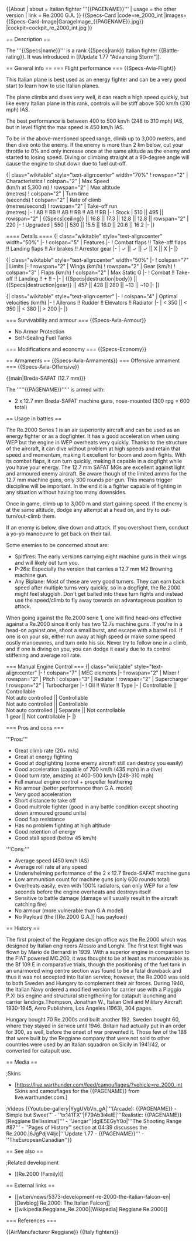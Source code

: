 {{About
| about = Italian fighter '''{{PAGENAME}}'''
| usage = the other version
| link = Re.2000 G.A.
}}
{{Specs-Card
|code=re_2000_int
|images={{Specs-Card-Image|GarageImage_{{PAGENAME}}.jpg}}
|cockpit=cockpit_re_2000_int.jpg
}}

== Description ==
<!-- ''In the description, the first part should be about the history of and the creation and combat usage of the aircraft, as well as its key features. In the second part, tell the reader about the aircraft in the game. Insert a screenshot of the vehicle, so that if the novice player does not remember the vehicle by name, he will immediately understand what kind of vehicle the article is talking about.'' -->
The '''{{Specs|name}}''' is a rank {{Specs|rank}} Italian fighter {{Battle-rating}}. It was introduced in [[Update 1.77 "Advancing Storm"]].

== General info ==
=== Flight performance ===
{{Specs-Avia-Flight}}
<!-- ''Describe how the aircraft behaves in the air. Speed, manoeuvrability, acceleration and allowable loads - these are the most important characteristics of the vehicle.'' -->
This Italian plane is best used as an energy fighter and can be a very good start to learn how to use Italian planes.

The plane climbs and dives very well, it can reach a high speed quickly, but like every Italian plane in this rank, controls will be stiff above 500 km/h (310 mph) IAS.

The best performance is between 400 to 500 km/h (248 to 310 mph) IAS, but in level flight the max speed is 450 km/h IAS.

To be in the above-mentioned speed range, climb up to 3,000 meters, and then dive onto the enemy. If the enemy is more than 2 km below, cut your throttle to 0% and only increase once at the same altitude as the enemy and started to losing speed. Diving or climbing straight at a 90-degree angle will cause the engine to shut down due to fuel cut-off.

{| class="wikitable" style="text-align:center" width="70%"
! rowspan="2" | Characteristics
! colspan="2" | Max Speed<br>(km/h at 5,300 m)
! rowspan="2" | Max altitude<br>(metres)
! colspan="2" | Turn time<br>(seconds)
! colspan="2" | Rate of climb<br>(metres/second)
! rowspan="2" | Take-off run<br>(metres)
|-
! AB !! RB !! AB !! RB !! AB !! RB
|-
! Stock
| 510 || 495 || rowspan="2" | {{Specs|ceiling}} || 16.8 || 17.3 || 12.8 || 12.8 || rowspan="2" | 220
|-
! Upgraded
| 550 || 530 || 15.5 || 16.0 || 20.6 || 16.2
|-
|}

==== Details ====
{| class="wikitable" style="text-align:center" width="50%"
|-
! colspan="5" | Features
|-
! Combat flaps !! Take-off flaps !! Landing flaps !! Air brakes !! Arrestor gear
|-
| ✓ || ✓ || ✓ || X || X     <!-- ✓ -->
|-
|}

{| class="wikitable" style="text-align:center" width="50%"
|-
! colspan="7" | Limits
|-
! rowspan="2" | Wings (km/h)
! rowspan="2" | Gear (km/h)
! colspan="3" | Flaps (km/h)
! colspan="2" | Max Static G
|-
! Combat !! Take-off !! Landing !! + !! -
|-
| {{Specs|destruction|body}} || {{Specs|destruction|gear}} || 457 || 428 || 280 || ~13 || ~10
|-
|}

{| class="wikitable" style="text-align:center"
|-
! colspan="4" | Optimal velocities (km/h)
|-
! Ailerons !! Rudder !! Elevators !! Radiator
|-
| < 350 || < 350 || < 380 || > 200
|-
|}

=== Survivability and armour ===
{{Specs-Avia-Armour}}
<!-- ''Examine the survivability of the aircraft. Note how vulnerable the structure is and how secure the pilot is, whether the fuel tanks are armoured, etc. Describe the armour, if there is any, and also mention the vulnerability of other critical aircraft systems.'' -->

* No Armor Protection
* Self-Sealing Fuel Tanks

=== Modifications and economy ===
{{Specs-Economy}}

== Armaments ==
{{Specs-Avia-Armaments}}
=== Offensive armament ===
{{Specs-Avia-Offensive}}
<!-- ''Describe the offensive armament of the aircraft, if any. Describe how effective the cannons and machine guns are in a battle, and also what belts or drums are better to use. If there is no offensive weaponry, delete this subsection.'' -->
{{main|Breda-SAFAT (12.7 mm)}}

The '''''{{PAGENAME}}''''' is armed with:

* 2 x 12.7 mm Breda-SAFAT machine guns, nose-mounted (300 rpg = 600 total)

== Usage in battles ==
<!-- ''Describe the tactics of playing in the aircraft, the features of using aircraft in a team and advice on tactics. Refrain from creating a "guide" - do not impose a single point of view, but instead, give the reader food for thought. Examine the most dangerous enemies and give recommendations on fighting them. If necessary, note the specifics of the game in different modes (AB, RB, SB).'' -->

The Re.2000 Series 1 is an air superiority aircraft and can be used as an energy fighter or as a dogfighter. It has a good acceleration when using WEP but the engine in WEP overheats very quickly. Thanks to the structure of the aircraft, it can dive without problem at high speeds and retain that speed and momentum, making it excellent for boom and zoom fights. With its combat flaps, it can turn quickly, making it capable in a dogfight while you have your energy. The 12.7 mm SAFAT MGs are excellent against light and armoured enemy aircraft. Be aware though of the limited ammo for the 12.7 mm machine guns, only 300 rounds per gun. This means trigger discipline will be important. In the end it is a fighter capable of fighting in any situation without having too many downsides.

Once in game, climb up to 3,000 m and start gaining speed. If the enemy is at the same altitude, dodge any attempt at a head on, and try to out-turn/out-climb them.

If an enemy is below, dive down and attack. If you overshoot them, conduct a yo-yo manoeuvre to get back on their tail.

Some enemies to be concerned about are:

* Spitfires: The early versions carrying eight machine guns in their wings and will likely out turn you.
* P-26s: Especially the version that carries a 12.7 mm M2 Browning machine gun.
* Any Biplane: Most of these are very good turners. They can earn back speed after multiple turns very quickly, so in a dogfight, the Re.2000 might feel sluggish. Don't get baited into these turn fights and instead use the speed/climb to fly away towards an advantageous position to attack.

When going against the Re.2000 serie 1, one will find head-ons effective against a Re.2000 since it only has two 12.7s machine guns. If you're in a head-on against one, shoot a small burst, and escape with a barrel roll.  If one is on your six, either run away at high speed or make some speed costly manoeuvres, and turn onto his six. Never try to follow one in a climb, and if one is diving on you, you can dodge it easily due to its control stiffening and average roll rate.

=== Manual Engine Control ===
{| class="wikitable" style="text-align:center"
|-
! colspan="7" | MEC elements
|-
! rowspan="2" | Mixer
! rowspan="2" | Pitch
! colspan="3" | Radiator
! rowspan="2" | Supercharger
! rowspan="2" | Turbocharger
|-
! Oil !! Water !! Type
|-
| Controllable || Controllable<br>Not auto controlled || Controllable<br>Not auto controlled || Controllable<br>Not auto controlled || Separate || Not controllable<br>1 gear || Not controllable
|-
|}

=== Pros and cons ===
<!-- ''Summarise and briefly evaluate the vehicle in terms of its characteristics and combat effectiveness. Mark its pros and cons in the bulleted list. Try not to use more than 6 points for each of the characteristics. Avoid using categorical definitions such as "bad", "good" and the like - use substitutions with softer forms such as "inadequate" and "effective".'' -->

'''Pros:'''

* Great climb rate (20+ m/s)
* Great at energy fighting 
* Good at dogfighting (some enemy aircraft still can destroy you easily)
* Good acceleration (capable of 700 km/h (435 mph) in a dive)
* Good turn rate, amazing at 400-500 km/h (248-310 mph)
* Full manual engine control + propeller feathering
* No armour (better performance than G.A. model)
* Very good acceleration
* Short distance to take off
* Good multirole fighter (good in any battle condition except shooting down armoured ground units)
* Good flap resistance
* Has no problem fighting at high altitude
* Good retention of energy
* Good stall speed (below 45 km/h)

'''Cons:'''

* Average speed (450 km/h IAS)
* Average roll rate at any speed
* Underwhelming performance of the 2 x 12.7 Breda-SAFAT machine guns
* Low ammunition count for machine guns (only 600 rounds total)
* Overheats easily, even with 100% radiators, can only WEP for a few seconds before the engine overheats and destroys itself
* Sensitive to battle damage (damage will usually result in the aircraft catching fire)
* No armour (more vulnerable than G.A model)
* No Payload (the [[Re.2000 G.A.]] has payload)

== History ==
<!-- ''Describe the history of the creation and combat usage of the aircraft in more detail than in the introduction. If the historical reference turns out to be too long, take it to a separate article, taking a link to the article about the vehicle and adding a block "/History" (example: <nowiki>https://wiki.warthunder.com/(Vehicle-name)/History</nowiki>) and add a link to it here using the <code>main</code> template. Be sure to reference text and sources by using <code><nowiki><ref></ref></nowiki></code>, as well as adding them at the end of the article with <code><nowiki><references /></nowiki></code>. This section may also include the vehicle's dev blog entry (if applicable) and the in-game encyclopedia description (under <code><nowiki>=== In-game description ===</nowiki></code>, also if applicable).'' -->

The first project of the Reggiane design office was the Re.2000 which was designed by Italian engineers Alessio and Longhi. The first test flight was flown by Mario de Bernardi in 1939. With a superior engine in comparison to the FIAT powered MC.200, it was thought to be at least as manoeuvrable as the Bf 109 E in comparative trials, though the positioning of the fuel tank in an unarmored wing centre section was found to be a fatal drawback and thus it was not accepted into Italian service, however, the Re.2000 was sold to both Sweden and Hungary to complement their air forces. During 1940, the Italian Navy ordered a modified version for carrier use with a Piaggio P.XI bis engine and structural strengthening for catapult launching and carrier landings.<ref>Thompson, Jonathan W., Italian Civil and Military Aircraft 1930-1945, Aero Publishers, Los Angeles (1963), 304 pages.</ref>

Hungary bought 70 Re.2000s and built another 192. Sweden bought 60, where they stayed in service until 1946. Britain had actually put in an order for 300, as well, before the onset of war prevented it. Those few of the 188 that were built by the Reggiane company that were not sold to other countries were used by an Italian squadron on Sicily in 1941/42, or converted for catapult use.

== Media ==
<!-- ''Excellent additions to the article would be video guides, screenshots from the game, and photos.'' -->

;Skins
* [https://live.warthunder.com/feed/camouflages/?vehicle=re_2000_int Skins and camouflages for the {{PAGENAME}} from live.warthunder.com.]

;Videos
{{Youtube-gallery|YygUVbVn_gA|'''(Arcade): {{PAGENAME}} - Simple but Sweet''' - ''tx141TX''|F79Ab3i4elE|'''Realistic: {{PAGENAME}} [Reggiane Bellissima!]'''  - ''Jengar''|dglE5EGyY0o|'''The Shooting Range #87''' - ''Pages of History'' section at 04:39 discusses the Re.2000.|6JgPdjV4ljc|'''Update 1.77 - {{PAGENAME}}'''  - ''TheEuropeanCanadian''}}

== See also ==
<!-- ''Links to the articles on the War Thunder Wiki that you think will be useful for the reader, for example:''
* ''reference to the series of the aircraft;''
* ''links to approximate analogues of other nations and research trees.'' -->

;Related development

* [[Re.2000 (Family)]]

== External links ==
<!-- ''Paste links to sources and external resources, such as:''
* ''topic on the official game forum;''
* ''other literature.'' -->

* [[wt:en/news/5373-development-re-2000-the-italian-falcon-en|[Devblog] Re.2000: The Italian Falcon]]
* [[wikipedia:Reggiane_Re.2000|[Wikipedia] Reggiane Re.2000]]

=== References ===
<references />

{{AirManufacturer Reggiane}}
{{Italy fighters}}